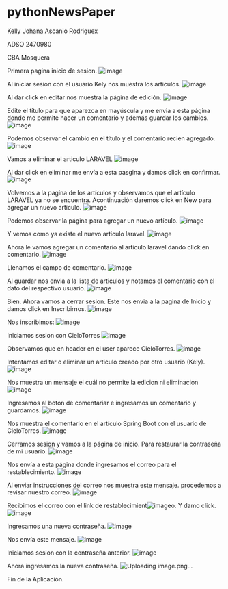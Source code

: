 # pythonNewsPaper
Kelly Johana Ascanio Rodriguex

ADSO 2470980

CBA Mosquera

Primera pagina inicio de sesion.
![image](https://user-images.githubusercontent.com/101758695/208255851-b1ec26b1-fa64-4f5b-b0c0-45fc25da6179.png)

Al iniciar sesion con el usuario Kely nos muestra los articulos.
![image](https://user-images.githubusercontent.com/101758695/208255896-520cfaa4-0946-4777-9b9e-b79c251491d1.png)

Al dar click en editar nos muestra la página de edición.
![image](https://user-images.githubusercontent.com/101758695/208255912-4e1fa318-8e7b-44cc-a4be-78991d07a447.png)

Edite el  título para que aparezca en mayúscula y me envia a esta página donde me permite hacer un comentario y además guardar los cambios.
![image](https://user-images.githubusercontent.com/101758695/208255987-3bdc0b40-4076-431a-a132-ec0376cdb686.png)

Podemos observar el cambio en el título y el comentario recien agregado.
![image](https://user-images.githubusercontent.com/101758695/208256000-96281aee-774e-4bb9-b9cc-279dbe1f8654.png)

Vamos a eliminar el articulo LARAVEL
![image](https://user-images.githubusercontent.com/101758695/208256060-0972c29c-6e1a-41a3-ba8c-9e5f4b81586e.png)

Al dar click en eliminar me envía a esta pasgina y damos click en confirmar.
![image](https://user-images.githubusercontent.com/101758695/208256094-409084ad-29de-40dd-b239-2f3baba1e62b.png)

Volvemos a la pagina de los artículos y observamos que el artículo LARAVEL ya no se encuentra. Acontinuación daremos click en New para agregar un nuevo artículo.
![image](https://user-images.githubusercontent.com/101758695/208256130-90b34046-9c2d-41fb-9505-f9420660732f.png)

Podemos observar la página para agregar un nuevo artículo.
![image](https://user-images.githubusercontent.com/101758695/208256201-5b381055-1906-47a5-968c-e1f97ceaa5e1.png)

Y vemos como ya existe el nuevo articulo laravel.
![image](https://user-images.githubusercontent.com/101758695/208256262-2423ad3a-b0c0-44ee-8189-67c1bbddd42e.png)

Ahora le vamos agregar un comentario al articulo laravel dando click en comentario.
![image](https://user-images.githubusercontent.com/101758695/208256296-eb1005b4-3b62-4f85-8c38-1ac5f38ed6b8.png)

Llenamos el campo de comentario.
![image](https://user-images.githubusercontent.com/101758695/208256347-0dc1fbc8-38e7-44ff-89e0-0e289136963d.png)

Al guardar nos envia a la lista de articulos y notamos el comentario con el dato del respectivo usuario.
![image](https://user-images.githubusercontent.com/101758695/208256385-79e58db5-7a1c-42e8-b3e3-f70bd022edd5.png)

Bien. Ahora vamos a cerrar sesion. Este nos envia a la pagina de  Inicio y damos click en Inscribirnos.
![image](https://user-images.githubusercontent.com/101758695/208256425-b2908f88-2984-47dc-9b3e-ac3f07df925d.png)

Nos inscribimos:
![image](https://user-images.githubusercontent.com/101758695/208256584-5f0058fd-45a1-430c-8a9e-e97ac871ced0.png)

Iniciamos sesion con CieloTorres
![image](https://user-images.githubusercontent.com/101758695/208256646-e700797d-2b8e-4ce0-96d2-b395949f1b4c.png)

Observamos que en header en el user aparece CieloTorres.
![image](https://user-images.githubusercontent.com/101758695/208256640-aa85d00d-f931-47e2-968f-be41639defff.png)

Intentamos editar o eliminar un articulo creado por otro usuario (Kely).
![image](https://user-images.githubusercontent.com/101758695/208256763-b02782fd-3664-42b5-89b4-e84a0d9acb65.png)

Nos muestra un mensaje el cuál no permite la edicion ni eliminacion
![image](https://user-images.githubusercontent.com/101758695/208256725-73734526-fe27-45ec-880e-af4bf10f8b40.png)

Ingresamos al boton de comentariar e ingresamos un comentario y guardamos.
![image](https://user-images.githubusercontent.com/101758695/208256816-209f295c-9433-4fd0-8092-53bd534eaf96.png)

Nos muestra el comentario en el artículo Spring Boot con el usuario de CieloTorres.
![image](https://user-images.githubusercontent.com/101758695/208256851-d75da44e-e80a-4b29-b3ea-597a01f1528c.png)

Cerramos sesion y vamos a la página de inicio. Para restaurar la contraseña de mi usuario.
![image](https://user-images.githubusercontent.com/101758695/208256885-3f66c219-4ec4-4966-83a7-fe31c937acde.png)

Nos envía a esta página donde ingresamos el correo para el restablecimiento.
![image](https://user-images.githubusercontent.com/101758695/208256905-eb3bf67a-9815-4fc3-b3ed-6f30cc0365fc.png)

Al enviar instrucciones del correo nos muestra este mensaje. procedemos a revisar nuestro correo.
![image](https://user-images.githubusercontent.com/101758695/208256931-22392867-08a7-48d0-8cfb-a30dc6235718.png)

Recibimos el correo con el link de restablecimient![image](https://user-images.githubusercontent.com/101758695/208256994-6cace4bf-0e9d-4772-8fe2-63ebe37396bb.png)o. Y damo click.
![image](https://user-images.githubusercontent.com/101758695/208256976-8429d275-0db7-4907-83f9-bc04f8c01e2a.png)

Ingresamos una nueva contraseña.
![image](https://user-images.githubusercontent.com/101758695/208257022-1421f6f0-f69f-4bb8-ab72-ecdf6ca1fab3.png)

Nos envía este mensaje.
![image](https://user-images.githubusercontent.com/101758695/208257041-de1ebd71-1229-46b2-83a8-729fc980c3cc.png)

Iniciamos sesion con la contraseña anterior.
![image](https://user-images.githubusercontent.com/101758695/208257065-4f41ce09-e764-4b20-80cf-609371444579.png)

Ahora ingresamos la nueva contraseña.
![Uploading image.png…]()

Fin de la Aplicación.









